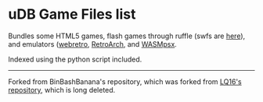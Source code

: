 # uDB Game Files list

Bundles some HTML5 games, flash games through ruffle (swfs are [here](https://github.com/BinBashBanana/gstore)), and emulators ([webretro](https://github.com/BinBashBanana/webretro), [RetroArch](https://github.com/unblockeddatabase/retroarch), and [WASMpsx](https://github.com/unblockeddatabase/wasmpsx).

Indexed using the python script included.

---

Forked from BinBashBanana's repository, which was forked from [LQ16's repository](https://github.com/LQ16/gfiles), which is long deleted.
